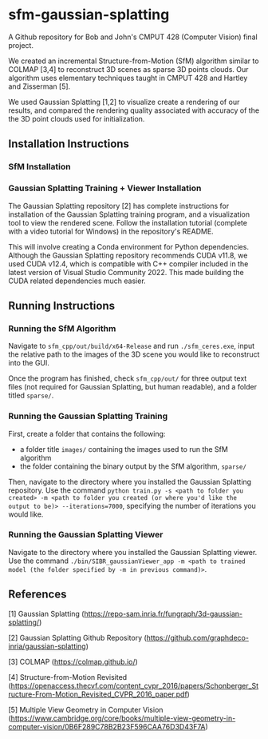 # sfm-gaussian-splatting
A Github repository for Bob and John's CMPUT 428 (Computer Vision) final project.

We created an incremental Structure-from-Motion (SfM) algorithm similar to COLMAP [3,4] to reconstruct 3D scenes as sparse 3D points clouds. Our algorithm uses elementary techniques taught in CMPUT 428 and Hartley and Zisserman [5].

We used Gaussian Splatting [1,2] to visualize create a rendering of our results, and compared the rendering quality associated with accuracy of the the 3D point clouds used for initialization.

## Installation Instructions

### SfM Installation

### Gaussian Splatting Training + Viewer Installation
The Gaussian Splatting repository [2] has complete instructions for installation of the Gaussian Splatting training program, and a visualization tool to view the rendered scene. Follow the installation tutorial (complete with a video tutorial for Windows) in the repository's README.

This will involve creating a Conda environment for Python dependencies. Although the Gaussian Splatting repository recommends CUDA v11.8, we used CUDA v12.4, which is compatible with C++ compiler included in the latest version of Visual Studio Community 2022. This made building the CUDA related dependencies much easier.

## Running Instructions

### Running the SfM Algorithm
Navigate to `sfm_cpp/out/build/x64-Release` and run `./sfm_ceres.exe`, input the relative path to the images of the 3D scene you would like to reconstruct into the GUI.

Once the program has finished, check `sfm_cpp/out/` for three output text files (not required for Gaussian Splatting, but human readable), and a folder titled `sparse/`.

### Running the Gaussian Splatting Training
First, create a folder that contains the following:
* a folder title `images/` containing the images used to run the SfM algorithm
* the folder containing the binary output by the SfM algorithm, `sparse/`

Then, navigate to the directory where you installed the Gaussian Splatting repository. Use the command `python train.py -s <path to folder you created> -m <path to folder you created (or where you'd like the output to be)> --iterations=7000`, specifying the number of iterations you would like.

### Running the Gaussian Splatting Viewer

Navigate to the directory where you installed the Gaussian Splatting viewer. Use the command `./bin/SIBR_gaussianViewer_app -m <path to trained model (the folder specified by -m in previous command)>`.




## References

[1] Gaussian Splatting (https://repo-sam.inria.fr/fungraph/3d-gaussian-splatting/)

[2] Gaussian Splatting Github Repository (https://github.com/graphdeco-inria/gaussian-splatting)

[3] COLMAP (https://colmap.github.io/)

[4] Structure-from-Motion Revisited (https://openaccess.thecvf.com/content_cvpr_2016/papers/Schonberger_Structure-From-Motion_Revisited_CVPR_2016_paper.pdf)

[5] Multiple View Geometry in Computer Vision (https://www.cambridge.org/core/books/multiple-view-geometry-in-computer-vision/0B6F289C78B2B23F596CAA76D3D43F7A)
